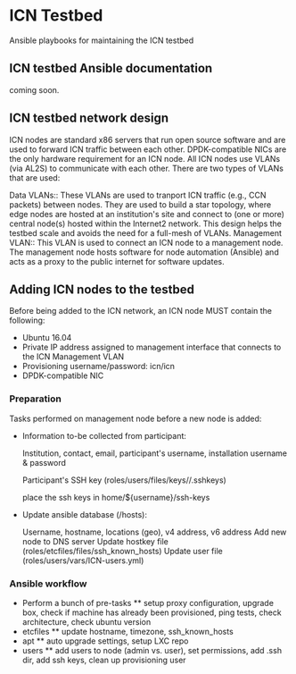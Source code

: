 # ICN Testbed
Ansible playbooks for maintaining the ICN testbed

## ICN testbed Ansible documentation
coming soon.

## ICN testbed network design
ICN nodes are standard x86 servers that run open source software and are used to forward ICN traffic between each other.
DPDK-compatible NICs are the only hardware requirement for an ICN node.
All ICN nodes use VLANs (via AL2S) to communicate with each other.
There are two types of VLANs that are used:

Data VLANs:: 
These VLANs are used to tranport ICN traffic (e.g., CCN packets) between nodes.
They are used to build a star topology, where edge nodes are hosted at an institution's site and connect to (one or more) central node(s) hosted within the Internet2 network.
This design helps the testbed scale and avoids the need for a full-mesh of VLANs. 
Management VLAN::
This VLAN is used to connect an ICN node to a management node. 
The management node hosts software for node automation (Ansible) and acts as a proxy to the public internet for software updates.

## Adding ICN nodes to the testbed
Before being added to the ICN network, an ICN node MUST contain the following:

* Ubuntu 16.04
* Private IP address assigned to management interface that connects to the ICN Management VLAN
* Provisioning username/password: icn/icn
* DPDK-compatible NIC

### Preparation
Tasks performed on management node before a new node is added:

* Information to-be collected from participant:

  Institution, contact, email, participant's username, installation username & password
  
  Participant's SSH key (roles/users/files/keys/<ORG>/<ORG>.sshkeys)
    
    place the ssh keys in home/${username}/ssh-keys
  
* Update ansible database (/hosts):

  Username, hostname, locations (geo), v4 address, v6 address
  Add new node to DNS server
  Update hostkey file (roles/etcfiles/files/ssh_known_hosts)
  Update user file (roles/users/vars/ICN-users.yml)

### Ansible workflow

* Perform a bunch of pre-tasks
** setup proxy configuration, upgrade box, check if machine has already been provisioned, ping tests, check architecture, check ubuntu version
* etcfiles
** update hostname, timezone, ssh_known_hosts
* apt
** auto upgrade settings, setup LXC repo
* users
** add users to node (admin vs. user), set permissions, add .ssh dir, add ssh keys, clean up provisioning user
